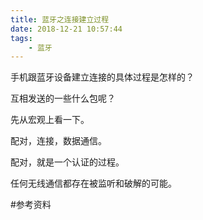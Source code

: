 ```yaml
---
title: 蓝牙之连接建立过程
date: 2018-12-21 10:57:44
tags:
	- 蓝牙
---
```








手机跟蓝牙设备建立连接的具体过程是怎样的？

互相发送的一些什么包呢？

先从宏观上看一下。

配对，连接，数据通信。

配对，就是一个认证的过程。

任何无线通信都存在被监听和破解的可能。



#参考资料

